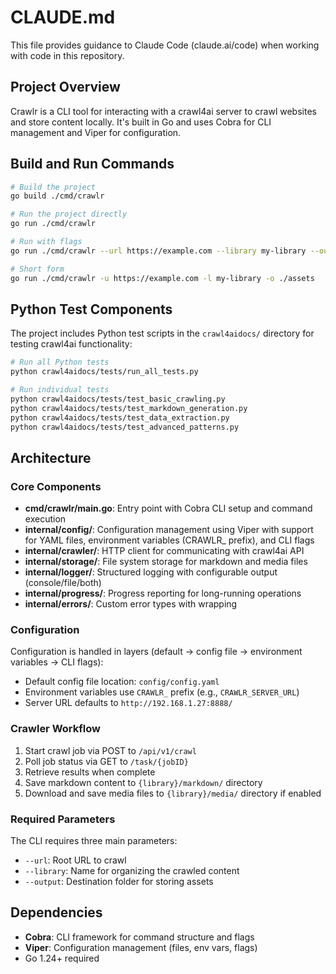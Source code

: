 # CLAUDE.md

This file provides guidance to Claude Code (claude.ai/code) when working with code in this repository.

## Project Overview

Crawlr is a CLI tool for interacting with a crawl4ai server to crawl websites and store content locally. It's built in Go and uses Cobra for CLI management and Viper for configuration.

## Build and Run Commands

```bash
# Build the project
go build ./cmd/crawlr

# Run the project directly
go run ./cmd/crawlr

# Run with flags
go run ./cmd/crawlr --url https://example.com --library my-library --output ./assets

# Short form
go run ./cmd/crawlr -u https://example.com -l my-library -o ./assets
```

## Python Test Components

The project includes Python test scripts in the `crawl4aidocs/` directory for testing crawl4ai functionality:

```bash
# Run all Python tests
python crawl4aidocs/tests/run_all_tests.py

# Run individual tests
python crawl4aidocs/tests/test_basic_crawling.py
python crawl4aidocs/tests/test_markdown_generation.py
python crawl4aidocs/tests/test_data_extraction.py
python crawl4aidocs/tests/test_advanced_patterns.py
```

## Architecture

### Core Components

- **cmd/crawlr/main.go**: Entry point with Cobra CLI setup and command execution
- **internal/config/**: Configuration management using Viper with support for YAML files, environment variables (CRAWLR_ prefix), and CLI flags
- **internal/crawler/**: HTTP client for communicating with crawl4ai API
- **internal/storage/**: File system storage for markdown and media files
- **internal/logger/**: Structured logging with configurable output (console/file/both)
- **internal/progress/**: Progress reporting for long-running operations
- **internal/errors/**: Custom error types with wrapping

### Configuration

Configuration is handled in layers (default → config file → environment variables → CLI flags):
- Default config file location: `config/config.yaml`
- Environment variables use `CRAWLR_` prefix (e.g., `CRAWLR_SERVER_URL`)
- Server URL defaults to `http://192.168.1.27:8888/`

### Crawler Workflow

1. Start crawl job via POST to `/api/v1/crawl`
2. Poll job status via GET to `/task/{jobID}`
3. Retrieve results when complete
4. Save markdown content to `{library}/markdown/` directory
5. Download and save media files to `{library}/media/` directory if enabled

### Required Parameters

The CLI requires three main parameters:
- `--url`: Root URL to crawl
- `--library`: Name for organizing the crawled content
- `--output`: Destination folder for storing assets

## Dependencies

- **Cobra**: CLI framework for command structure and flags
- **Viper**: Configuration management (files, env vars, flags)
- Go 1.24+ required